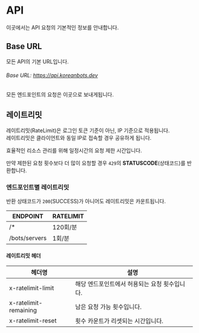 # API

이곳에서는 API 요청의 기본적인 정보를 안내합니다.

## Base URL

모든 API의 기본 URL입니다.

###### Base URL: https://api.koreanbots.dev

모든 엔드포인트의 요청은 이곳으로 보내게됩니다.

## 레이트리밋

<div class="ui error message"> 레이트리밋(RateLimit)은 로그인 토큰 기준이 아닌, IP 기준으로 적용됩니다. <br/> 레이트리밋은 클라이언트와 동일 IP로 접속할 경우 공유하게 됩니다.</div>

효율적인 리소스 관리를 위해 일정시간의 요청 제한 시간입니다.

만약 제한된 요청 횟수보다 더 많이 요청할 경우 `429`의 **STATUSCODE**(상태코드)를 반환합니다.

### 엔드포인트별 레이트리밋

반환 상태코드가 `200`(SUCCESS)가 아니어도 레이트리밋은 카운트됩니다.

| ENDPOINT | RATELIMIT |
| -------- | --------- |
| /*       | 120회/분  |
| /bots/servers | 1회/분 |

#### 레이트리밋 헤더

| 헤더명 | 설명 |
|-------|------|
| x-ratelimit-limit | 해당 엔드포인트에서 허용되는 요청 횟수입니다. |
| x-ratelimit-remaining | 남은 요청 가능 횟수입니다. |
| x-ratelimit-reset | 횟수 카운트가 리셋되는 시간입니다. |
